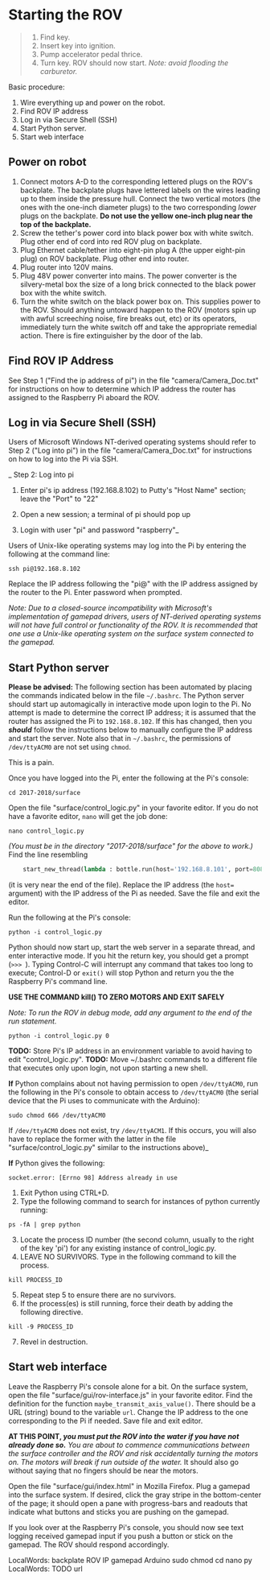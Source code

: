 # Starting the ROV

> 1. Find key.
> 1. Insert key into ignition.
> 1. Pump accelerator pedal thrice.
> 1. Turn key.  ROV should now start.
> _Note: avoid flooding the carburetor._


Basic procedure:
1. Wire everything up and power on the robot.
1. Find ROV IP address
1. Log in via Secure Shell (SSH)
1. Start Python server.
1. Start web interface

## Power on robot

1. Connect motors A-D to the corresponding lettered plugs on the ROV's
   backplate.  The backplate plugs have lettered labels on the wires leading up
   to them inside the pressure hull.  Connect the two vertical motors (the ones
   with the one-inch diameter plugs) to the two corresponding _lower_ plugs
   on the backplate.  **Do not use the yellow one-inch plug near the top of
   the backplate.**
1. Screw the tether's power cord into black power box with white switch.
   Plug other end of cord into red ROV plug on backplate.
1. Plug Ethernet cable/tether into eight-pin plug A (the upper eight-pin plug)
   on ROV backplate.  Plug other end into router.
1. Plug router into 120V mains.
1. Plug 48V power converter into mains.  The power converter is the
   silvery-metal box the size of a long brick connected to the black power
   box with the white switch.
1. Turn the white switch on the black power box on.
   This supplies power to the ROV.  Should anything untoward happen to the ROV
   (motors spin up with awful screeching noise, fire breaks out, etc)
   or its operators, immediately turn the white switch off and take the
   appropriate remedial action.
   There is fire extinguisher by the door of the lab.


## Find ROV IP Address

See Step 1 ("Find the ip address of pi") in the file "camera/Camera_Doc.txt"
for instructions on how to determine which IP address the router has assigned
to the Raspberry Pi aboard the ROV.


## Log in via Secure Shell (SSH)

Users of Microsoft Windows NT-derived operating systems should refer to Step 2
("Log into pi") in the file "camera/Camera_Doc.txt" for instructions on how to
log into the Pi via SSH.

_
Step 2: Log into pi
1. Enter pi's ip address (192.168.8.102) to Putty's "Host Name" section; leave
   the "Port" to "22"
   
2. Open a new session; a terminal of pi should pop up

3. Login with user "pi" and password "raspberry"_

Users of Unix-like operating systems may log into the Pi by entering the
following at the command line:
```
ssh pi@192.168.8.102
```
Replace the IP address following the "pi@" with the IP address assigned by the
router to the Pi.  Enter password when prompted.

_Note: Due to a closed-source incompatibility with Microsoft's implementation
of gamepad drivers, users of NT-derived operating systems will not have full
control or functionality of the ROV.  It is recommended that one use a
Unix-like operating system on the surface system connected to the gamepad._


## Start Python server

**Please be advised:** The following section has been automated by placing the
commands indicated below in the file `~/.bashrc`.  The Python server should
start up automagically in interactive mode upon login to the Pi.  No attempt
is made to determine the correct IP address; it is assumed that the router has
assigned the Pi to `192.168.8.102`.  If this has changed, then you ***should***
follow the instructions below to manually configure the IP address and start
the server.  Note also that in `~/.bashrc`, the permissions of `/dev/ttyACM0`
are not set using `chmod`.

This is a pain.

Once you have logged into the Pi, enter the following at the Pi's console:
```
cd 2017-2018/surface
```

Open the file "surface/control_logic.py" in your favorite editor.  If you do
not have a favorite editor, `nano` will get the job done:
```
nano control_logic.py
```
_(You must be in the directory "2017-2018/surface" for the above to work.)_
Find the line resembling
```python
    start_new_thread(lambda : bottle.run(host='192.168.8.101', port=8085), ())
```
(it is very near the end of the file).
Replace the IP address (the `host=` argument) with the IP address of the Pi
as needed.  Save the file and exit the editor.

Run the following at the Pi's console:
```
python -i control_logic.py
```
Python should now start up, start the web server in a separate thread, and enter
interactive mode.  If you hit the return key, you should get a prompt (`>>> `).
Typing Control-C will interrupt any command that takes too long to execute;
Control-D or `exit()` will stop Python and return you the the Raspberry Pi's
command line. 

**USE THE COMMAND kill() TO ZERO MOTORS AND EXIT SAFELY**

_Note: To run the ROV in debug mode, add any argument to the end of the run statement._
```
python -i control_logic.py 0
```

**TODO:** Store Pi's IP address in an environment variable to avoid having to
edit "control_logic.py".
**TODO:** Move ~/.bashrc commands to a different file that executes only upon login, not upon starting a new shell.


**If** Python complains about not having permission to open `/dev/ttyACM0`,
run the following in the Pi's console to obtain access to `/dev/ttyACM0`
(the serial device that the Pi uses to communicate with the Arduino):
```
sudo chmod 666 /dev/ttyACM0
```
If `/dev/ttyACM0` does not exist, try `/dev/ttyACM1`.  If this occurs,
you will also have to replace the former with the latter in the file
"surface/control_logic.py" similar to the instructions above)_

**If** Python gives the following:
```
socket.error: [Errno 98] Address already in use
```
1. Exit Python using CTRL+D.
2. Type the following command to search for instances of python currently running:
```
ps -fA | grep python
```
3. Locate the process ID number (the second column, usually to the right of the key 'pi') for any existing instance of control_logic.py.
4. LEAVE NO SURVIVORS. Type in the following command to kill the process.
```
kill PROCESS_ID
```
5. Repeat step 5 to ensure there are no survivors.
6. If the process(es) is still running, force their death by adding the following directive.
```
kill -9 PROCESS_ID
```
7. Revel in destruction.

## Start web interface

Leave the Raspberry Pi's console alone for a bit.  On the surface system,
open the file "surface/gui/rov-interface.js" in your favorite editor.  Find
the definition for the function `maybe_transmit_axis_value()`.  There should
be a URL (string) bound to the variable `url`.  Change the IP address to the
one corresponding to the Pi if needed.  Save file and exit editor.

**AT THIS POINT, _you must put the ROV into the water if you have not already
done so._**
_You are about to commence communications between the surface controller and
the ROV and risk accidentally turning the motors on.  The motors will break
if run outside of the water._  It should also go without saying that no fingers
should be near the motors.

Open the file "surface/gui/index.html" in Mozilla Firefox.  Plug a gamepad
into the surface system.  If desired, click the gray stripe in the bottom-center
of the page; it should open a pane with progress-bars and readouts that indicate
what buttons and sticks you are pushing on the gamepad.

If you look over at the Raspberry Pi's console, you should now see text logging
received gamepad input if you push a button or stick on the gamepad.  The ROV
should respond accordingly.


LocalWords:  backplate ROV IP gamepad Arduino sudo chmod cd nano py
LocalWords:  TODO url
